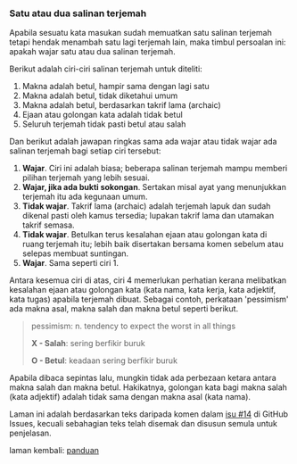 ---
---

### Satu atau dua salinan terjemah

Apabila sesuatu kata masukan sudah memuatkan satu salinan
terjemah tetapi hendak menambah satu lagi terjemah lain,
maka timbul persoalan ini: apakah wajar satu atau dua
salinan terjemah.

Berikut adalah ciri-ciri salinan terjemah untuk diteliti:

1. Makna adalah betul, hampir sama dengan lagi satu
2. Makna adalah betul, tidak diketahui umum
3. Makna adalah betul, berdasarkan takrif lama (archaic)
4. Ejaan atau golongan kata adalah tidak betul
5. Seluruh terjemah tidak pasti betul atau salah

Dan berikut adalah jawapan ringkas sama ada wajar atau tidak
wajar ada salinan terjemah bagi setiap ciri tersebut:

1. **Wajar**. Ciri ini adalah biasa; beberapa salinan
terjemah mampu memberi pilihan terjemah yang lebih sesuai.
2. **Wajar, jika ada bukti sokongan**. Sertakan misal ayat
yang menunjukkan terjemah itu ada kegunaan umum.
3. **Tidak wajar**. Takrif lama (archaic) adalah terjemah
lapuk dan sudah dikenal pasti oleh kamus tersedia; lupakan
takrif lama dan utamakan takrif semasa.
4. **Tidak wajar**. Betulkan terus kesalahan ejaan atau
golongan kata di ruang terjemah itu; lebih baik disertakan
bersama komen sebelum atau selepas membuat suntingan.
5. **Wajar**. Sama seperti ciri 1.

Antara kesemua ciri di atas, ciri 4 memerlukan perhatian
kerana melibatkan kesalahan ejaan atau golongan kata (kata
nama, kata kerja, kata adjektif, kata tugas) apabila
terjemah dibuat. Sebagai contoh, perkataan 'pessimism' ada
makna asal, makna salah dan makna betul seperti berikut.

> pessimism: n. tendency to expect the worst in all things
>
> **X - Salah**: sering berfikir buruk
>
> **O - Betul**: keadaan sering berfikir buruk

Apabila dibaca sepintas lalu, mungkin tidak ada perbezaan
ketara antara makna salah dan makna betul. Hakikatnya,
golongan kata bagi makna salah (kata adjektif) adalah tidak
sama dengan makna asal (kata nama).

Laman ini adalah berdasarkan teks daripada komen dalam
[isu #14][a] di GitHub Issues, kecuali sebahagian teks telah
disemak dan disusun semula untuk penjelasan.

laman kembali: [panduan][0]

  [0]: ../index.md
  [a]: https://github.com/kmubiin/suaikata/issues/14
